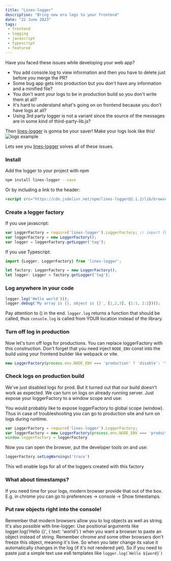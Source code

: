 ```yaml
---
title: "Lines-logger"
description: "Bring new era logs to your frontend"
date: "22 June 2023"
tags: 
 - frontend
 - logging
 - javascript
 - typescript
 - featured
---
```


Have you faced these issues while developing your web app?
 - You add console.log to view information and then you have to delete just before you merge the PR?
 - Some bug app gets into production but you don't have any information and a minified file?
 - You don't want your logs to be in production build so you don't write them at all?
 - It's hard to understand what's going on on frontend because you don't have logs at all?
 - Using 3rd party logger is not a variant since the source of the messages are in some kind of third-party-lib.js?

Then [lines-logger](https://www.npmjs.com/package/lines-logger) is gonna be your saver! Make your logs look like this!
![logs example](/posts/lines-logger/browser-logging.png)

Lets see you [lines-logger](https://www.npmjs.com/package/lines-logger) solves all of these issues.
### Install 

Add the logger to your project with npm 
```bash
npm install lines-logger --save
```
Or by including a link to the header:
```html
<script src="https://cdn.jsdelivr.net/npm/lines-logger@2.1.2/lib/browser.js"></script>
```
### Create a logger factory
If you use javascript:
```javascript
var LoggerFactory = require('lines-logger').LoggerFactory; // import {LoggerFactory} from 'lines-logger';
var loggerFactory = new LoggerFactory();
var logger = loggerFactory.getLogger('tag');
```
If you use Typescript:
```typescript
import {Logger, LoggerFactory} from 'lines-logger';

let factory: LoggerFactory = new LoggerFactory();
let logger: Logger = factory.getLogger('tag');
```

###  Log anywhere in your code

```javascript
logger.log('Hello world')();
logger.debug('My array is {}, object is {}', [1,2,3], {1:1, 2:2})();
```
Pay attention to () in the end. `logger.log` returns a function that should be called, thus `console.log` is called from YOUR location instead of the library.
### Turn off log in production
Now let's turn off logs for productions. You can replace loggerFactory with this construction. Don't forget that you need inject `NODE_ENV` const into the build using your frontend builder like webpack or vite.
```js
new LoggerFactory(process.env.NODE_ENV === 'production' ? 'disable': 'trace');
```
### Check logs on production build
We've just disabled logs for prod. But it turned out that our build doesn't work as expected. We can turn on logs on already running server. Just expose your loggerFactory to a window scope and use:

You would probably like to expose loggerFactory to global scope (window). Thus in case of troubleshooting you can go to production site and turn on logs during runtime.
```js
var LoggerFactory = require('lines-logger').LoggerFactory;
var loggerFactory = new LoggerFactory(process.env.NODE_ENV === 'production' ? 'disable': 'trace');
window.loggerFactory = loggerFactory
```
Now you can open the browser, put the developer tools on and use:
```js
loggerFactory.setLogWarnings('trace')
```
This will enable logs for all of the loggers created with this factory

### What about timestamps?
If you need time for your logs, modern browser provide that out of the box. E.g. in chrome you can go to preferences -> console -> Show timestamps.

### Put raw objects right into the console!
Remember that modern browsers allow you to log objects as well as string. It's also possible with line-logger. Use positional arguments like logger.log('Hello {}', { text: 'world'} ) when you want a browser to paste an object instead of string. Remember chrome and some other browsers don't freeze this object, meaning it's live. So when you later change its value it automatically changes in the log (if it's not rendered yet). So if you need to paste just a simple text use es6 templates like `logger.log(`&acute;`Hello ${word}`&acute;`)` 
